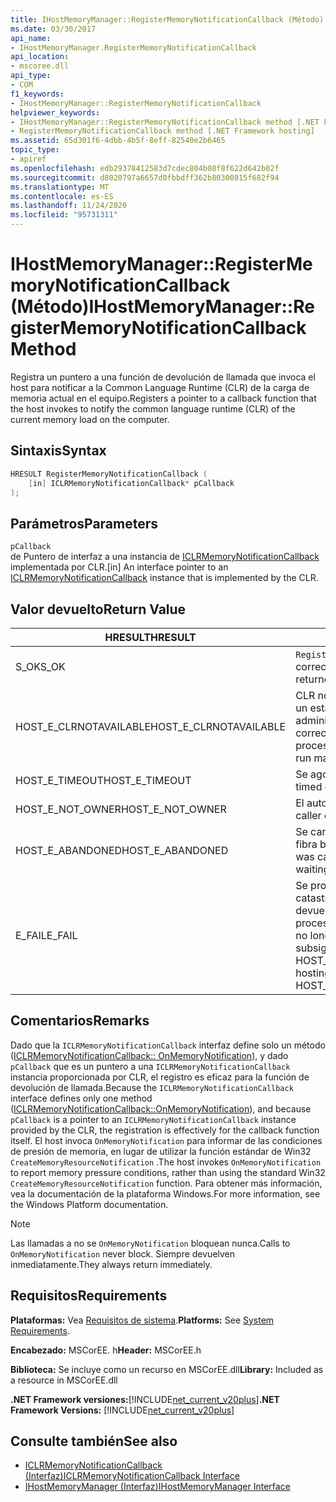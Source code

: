 ```yaml
---
title: IHostMemoryManager::RegisterMemoryNotificationCallback (Método)
ms.date: 03/30/2017
api_name:
- IHostMemoryManager.RegisterMemoryNotificationCallback
api_location:
- mscoree.dll
api_type:
- COM
f1_keywords:
- IHostMemoryManager::RegisterMemoryNotificationCallback
helpviewer_keywords:
- IHostMemoryManager::RegisterMemoryNotificationCallback method [.NET Framework hosting]
- RegisterMemoryNotificationCallback method [.NET Framework hosting]
ms.assetid: 65d301f6-4dbb-4b5f-8eff-82540e2b6465
topic_type:
- apiref
ms.openlocfilehash: edb29378412583d7cdec804b08f8f622d642b02f
ms.sourcegitcommit: d8020797a6657d0fbbdff362b80300815f682f94
ms.translationtype: MT
ms.contentlocale: es-ES
ms.lasthandoff: 11/24/2020
ms.locfileid: "95731311"
---
```

# <a name="ihostmemorymanagerregistermemorynotificationcallback-method"></a><span data-ttu-id="0b7e4-102">IHostMemoryManager::RegisterMemoryNotificationCallback (Método)</span><span class="sxs-lookup"><span data-stu-id="0b7e4-102">IHostMemoryManager::RegisterMemoryNotificationCallback Method</span></span>

<span data-ttu-id="0b7e4-103">Registra un puntero a una función de devolución de llamada que invoca el host para notificar a la Common Language Runtime (CLR) de la carga de memoria actual en el equipo.</span><span class="sxs-lookup"><span data-stu-id="0b7e4-103">Registers a pointer to a callback function that the host invokes to notify the common language runtime (CLR) of the current memory load on the computer.</span></span>  
  
## <a name="syntax"></a><span data-ttu-id="0b7e4-104">Sintaxis</span><span class="sxs-lookup"><span data-stu-id="0b7e4-104">Syntax</span></span>  
  
```cpp  
HRESULT RegisterMemoryNotificationCallback (  
    [in] ICLRMemoryNotificationCallback* pCallback  
);  
```  
  
## <a name="parameters"></a><span data-ttu-id="0b7e4-105">Parámetros</span><span class="sxs-lookup"><span data-stu-id="0b7e4-105">Parameters</span></span>  

 `pCallback`  
 <span data-ttu-id="0b7e4-106">de Puntero de interfaz a una instancia de [ICLRMemoryNotificationCallback](iclrmemorynotificationcallback-interface.md) implementada por CLR.</span><span class="sxs-lookup"><span data-stu-id="0b7e4-106">[in] An interface pointer to an [ICLRMemoryNotificationCallback](iclrmemorynotificationcallback-interface.md) instance that is implemented by the CLR.</span></span>  
  
## <a name="return-value"></a><span data-ttu-id="0b7e4-107">Valor devuelto</span><span class="sxs-lookup"><span data-stu-id="0b7e4-107">Return Value</span></span>  
  
|<span data-ttu-id="0b7e4-108">HRESULT</span><span class="sxs-lookup"><span data-stu-id="0b7e4-108">HRESULT</span></span>|<span data-ttu-id="0b7e4-109">Descripción</span><span class="sxs-lookup"><span data-stu-id="0b7e4-109">Description</span></span>|  
|-------------|-----------------|  
|<span data-ttu-id="0b7e4-110">S_OK</span><span class="sxs-lookup"><span data-stu-id="0b7e4-110">S_OK</span></span>|<span data-ttu-id="0b7e4-111">`RegisterMemoryNotificationCallback` se devolvió correctamente.</span><span class="sxs-lookup"><span data-stu-id="0b7e4-111">`RegisterMemoryNotificationCallback` returned successfully.</span></span>|  
|<span data-ttu-id="0b7e4-112">HOST_E_CLRNOTAVAILABLE</span><span class="sxs-lookup"><span data-stu-id="0b7e4-112">HOST_E_CLRNOTAVAILABLE</span></span>|<span data-ttu-id="0b7e4-113">CLR no se ha cargado en un proceso o CLR está en un estado en el que no puede ejecutar código administrado ni procesar la llamada correctamente.</span><span class="sxs-lookup"><span data-stu-id="0b7e4-113">The CLR has not been loaded into a process, or the CLR is in a state in which it cannot run managed code or process the call successfully.</span></span>|  
|<span data-ttu-id="0b7e4-114">HOST_E_TIMEOUT</span><span class="sxs-lookup"><span data-stu-id="0b7e4-114">HOST_E_TIMEOUT</span></span>|<span data-ttu-id="0b7e4-115">Se agotó el tiempo de espera de la llamada.</span><span class="sxs-lookup"><span data-stu-id="0b7e4-115">The call timed out.</span></span>|  
|<span data-ttu-id="0b7e4-116">HOST_E_NOT_OWNER</span><span class="sxs-lookup"><span data-stu-id="0b7e4-116">HOST_E_NOT_OWNER</span></span>|<span data-ttu-id="0b7e4-117">El autor de la llamada no posee el bloqueo.</span><span class="sxs-lookup"><span data-stu-id="0b7e4-117">The caller does not own the lock.</span></span>|  
|<span data-ttu-id="0b7e4-118">HOST_E_ABANDONED</span><span class="sxs-lookup"><span data-stu-id="0b7e4-118">HOST_E_ABANDONED</span></span>|<span data-ttu-id="0b7e4-119">Se canceló un evento mientras un subproceso o fibra bloqueados estaba esperando en él.</span><span class="sxs-lookup"><span data-stu-id="0b7e4-119">An event was canceled while a blocked thread or fiber was waiting on it.</span></span>|  
|<span data-ttu-id="0b7e4-120">E_FAIL</span><span class="sxs-lookup"><span data-stu-id="0b7e4-120">E_FAIL</span></span>|<span data-ttu-id="0b7e4-121">Se produjo un error grave desconocido.</span><span class="sxs-lookup"><span data-stu-id="0b7e4-121">An unknown catastrophic failure occurred.</span></span> <span data-ttu-id="0b7e4-122">Cuando un método devuelve E_FAIL, CLR ya no se puede usar en el proceso.</span><span class="sxs-lookup"><span data-stu-id="0b7e4-122">When a method returns E_FAIL, the CLR is no longer usable within the process.</span></span> <span data-ttu-id="0b7e4-123">Las llamadas subsiguientes a métodos de hospedaje devuelven HOST_E_CLRNOTAVAILABLE.</span><span class="sxs-lookup"><span data-stu-id="0b7e4-123">Subsequent calls to hosting methods return HOST_E_CLRNOTAVAILABLE.</span></span>|  
  
## <a name="remarks"></a><span data-ttu-id="0b7e4-124">Comentarios</span><span class="sxs-lookup"><span data-stu-id="0b7e4-124">Remarks</span></span>  

 <span data-ttu-id="0b7e4-125">Dado que la `ICLRMemoryNotificationCallback` interfaz define solo un método ([ICLRMemoryNotificationCallback:: OnMemoryNotification](iclrmemorynotificationcallback-onmemorynotification-method.md)), y dado `pCallback` que es un puntero a una `ICLRMemoryNotificationCallback` instancia proporcionada por CLR, el registro es eficaz para la función de devolución de llamada.</span><span class="sxs-lookup"><span data-stu-id="0b7e4-125">Because the `ICLRMemoryNotificationCallback` interface defines only one method ([ICLRMemoryNotificationCallback::OnMemoryNotification](iclrmemorynotificationcallback-onmemorynotification-method.md)), and because `pCallback` is a pointer to an `ICLRMemoryNotificationCallback` instance provided by the CLR, the registration is effectively for the callback function itself.</span></span> <span data-ttu-id="0b7e4-126">El host invoca `OnMemoryNotification` para informar de las condiciones de presión de memoria, en lugar de utilizar la función estándar de Win32 `CreateMemoryResourceNotification` .</span><span class="sxs-lookup"><span data-stu-id="0b7e4-126">The host invokes `OnMemoryNotification` to report memory pressure conditions, rather than using the standard Win32 `CreateMemoryResourceNotification` function.</span></span> <span data-ttu-id="0b7e4-127">Para obtener más información, vea la documentación de la plataforma Windows.</span><span class="sxs-lookup"><span data-stu-id="0b7e4-127">For more information, see the Windows Platform documentation.</span></span>  
  
> [!NOTE]
> <span data-ttu-id="0b7e4-128">Las llamadas a no se `OnMemoryNotification` bloquean nunca.</span><span class="sxs-lookup"><span data-stu-id="0b7e4-128">Calls to `OnMemoryNotification` never block.</span></span> <span data-ttu-id="0b7e4-129">Siempre devuelven inmediatamente.</span><span class="sxs-lookup"><span data-stu-id="0b7e4-129">They always return immediately.</span></span>  
  
## <a name="requirements"></a><span data-ttu-id="0b7e4-130">Requisitos</span><span class="sxs-lookup"><span data-stu-id="0b7e4-130">Requirements</span></span>  

 <span data-ttu-id="0b7e4-131">**Plataformas:** Vea [Requisitos de sistema](../../get-started/system-requirements.md).</span><span class="sxs-lookup"><span data-stu-id="0b7e4-131">**Platforms:** See [System Requirements](../../get-started/system-requirements.md).</span></span>  
  
 <span data-ttu-id="0b7e4-132">**Encabezado:** MSCorEE. h</span><span class="sxs-lookup"><span data-stu-id="0b7e4-132">**Header:** MSCorEE.h</span></span>  
  
 <span data-ttu-id="0b7e4-133">**Biblioteca:** Se incluye como un recurso en MSCorEE.dll</span><span class="sxs-lookup"><span data-stu-id="0b7e4-133">**Library:** Included as a resource in MSCorEE.dll</span></span>  
  
 <span data-ttu-id="0b7e4-134">**.NET Framework versiones:**[!INCLUDE[net_current_v20plus](../../../../includes/net-current-v20plus-md.md)]</span><span class="sxs-lookup"><span data-stu-id="0b7e4-134">**.NET Framework Versions:** [!INCLUDE[net_current_v20plus](../../../../includes/net-current-v20plus-md.md)]</span></span>  
  
## <a name="see-also"></a><span data-ttu-id="0b7e4-135">Consulte también</span><span class="sxs-lookup"><span data-stu-id="0b7e4-135">See also</span></span>

- [<span data-ttu-id="0b7e4-136">ICLRMemoryNotificationCallback (Interfaz)</span><span class="sxs-lookup"><span data-stu-id="0b7e4-136">ICLRMemoryNotificationCallback Interface</span></span>](iclrmemorynotificationcallback-interface.md)
- [<span data-ttu-id="0b7e4-137">IHostMemoryManager (Interfaz)</span><span class="sxs-lookup"><span data-stu-id="0b7e4-137">IHostMemoryManager Interface</span></span>](ihostmemorymanager-interface.md)
